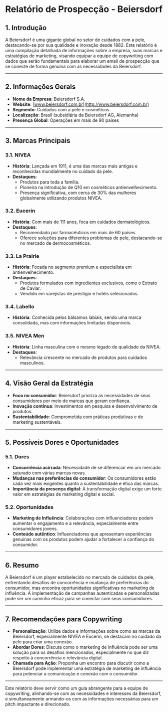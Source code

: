 # Relatório de Prospecção - Beiersdorf

## 1. Introdução
A Beiersdorf é uma gigante global no setor de cuidados com a pele, destacando-se por sua qualidade e inovação desde 1882. Este relatório é uma compilação detalhada de informações sobre a empresa, suas marcas e estratégias de marketing, visando equipar a equipe de copywriting com dados que serão fundamentais para elaborar um email de prospecção que se conecte de forma genuína com as necessidades da Beiersdorf.

---

## 2. Informações Gerais
- **Nome da Empresa**: Beiersdorf S.A.
- **Website**: [www.beiersdorf.com.br](http://www.beiersdorf.com.br)
- **Segmento**: Cuidados com a pele e cosméticos
- **Localização**: Brasil (subsidiária da Beiersdorf AG, Alemanha)
- **Presença Global**: Operações em mais de 90 países

---

## 3. Marcas Principais

### 3.1. NIVEA
- **História**: Lançada em 1911, é uma das marcas mais antigas e reconhecidas mundialmente no cuidado da pele.
- **Destaques**:
  - Produtos para toda a família.
  - Pioneira na introdução de Q10 em cosméticos antienvelhecimento.
  - Presença significativa, com cerca de 30% das mulheres globalmente utilizando produtos NIVEA.

### 3.2. Eucerin
- **História**: Com mais de 111 anos, foca em cuidados dermatológicos.
- **Destaques**:
  - Recomendado por farmacêuticos em mais de 60 países.
  - Oferece soluções para diferentes problemas de pele, destacando-se no mercado de dermocosméticos.

### 3.3. La Prairie
- **História**: Focada no segmento premium e especialista em antienvelhecimento.
- **Destaques**:
  - Produtos formulados com ingredientes exclusivos, como o Extrato de Caviar.
  - Vendido em varejistas de prestígio e hotéis selecionados.

### 3.4. Labello
- **História**: Conhecida pelos bálsamos labiais, sendo uma marca consolidada, mas com informações limitadas disponíveis.

### 3.5. NIVEA Men
- **História**: Linha masculina com o mesmo legado de qualidade da NIVEA.
- **Destaques**:
  - Relevância crescente no mercado de produtos para cuidados masculinos.
  
---

## 4. Visão Geral da Estratégia
- **Foco no consumidor**: Beiersdorf prioriza as necessidades de seus consumidores por meio de marcas que geram confiança.
- **Inovação contínua**: Investimentos em pesquisa e desenvolvimento de produtos.
- **Sustentabilidade**: Comprometida com práticas produtivas e de marketing sustentáveis.

---

## 5. Possíveis Dores e Oportunidades

### 5.1. Dores
- **Concorrência acirrada**: Necessidade de se diferenciar em um mercado saturado com várias marcas novas.
- **Mudanças nas preferências do consumidor**: Os consumidores estão cada vez mais exigentes quanto a sustentabilidade e ética das marcas.
- **Importância da presença digital**: A transformação digital exige um forte valor em estratégias de marketing digital e social.

### 5.2. Oportunidades
- **Marketing de Influência**: Colaborações com influenciadores podem aumentar o engajamento e a relevância, especialmente entre consumidores jovens.
- **Conteúdo autêntico**: Influenciadores que apresentam experiências genuínas com os produtos podem ajudar a fortalecer a confiança do consumidor.

---

## 6. Resumo
A Beiersdorf é um player estabelecido no mercado de cuidados da pele, enfrentando desafios de concorrência e mudança de preferências do consumidor, mas encontra oportunidades significativas no marketing de influência. A implementação de campanhas autenticadas e personalizadas pode ser um caminho eficaz para se conectar com seus consumidores.

---

## 7. Recomendações para Copywriting
- **Personalização**: Utilize dados e informações sobre como as marcas da Beiersdorf, especialmente NIVEA e Eucerin, se destacam no cuidado da pele para criar uma conexão.
- **Abordar Dores**: Discuta como o marketing de influência pode ser uma solução para os desafios mencionados, especialmente no que diz respeito à concorrência e relevância digital.
- **Chamada para Ação**: Proponha um encontro para discutir como a Beiersdorf pode implementar uma estratégia de marketing de influência para potenciar a comunicação e conexão com o consumidor.

---

Este relatório deve servir como um guia abrangente para a equipe de copywriting, alinhando-se com as necessidades e interesses da Beiersdorf, e simultaneamente armando-os com as informações necessárias para um pitch impactante e direcionado.